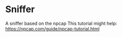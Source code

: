 # Sniffer
 A sniffer based on the npcap
 This tutorial might help:
https://npcap.com/guide/npcap-tutorial.html
